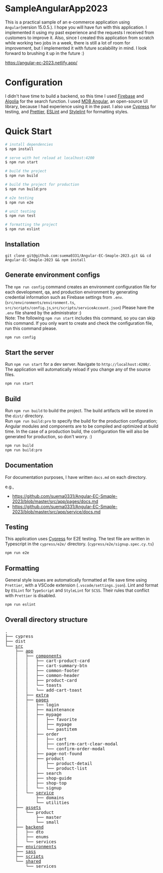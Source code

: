 # SampleAngularApp2023

This is a practical sample of an e-commerce application using `Angular`(version 15.0.5.). I hope you will have fun with this application. I implemented it using my past experience and the requests I received from customers to improve it.
Also, since I created this application from scratch while working two jobs in a week, there is still a lot of room for improvement, but I implemented it with future scalability in mind. I look forward to brushing it up in the future :)

https://angular-ec-2023.netlify.app/

# Configuration

I didn't have time to build a backend, so this time I used [Firebase](https://firebase.google.com/) and [Algolia](https://www.algolia.com/) for the search function.
I used [MDB Angular](https://mdbootstrap.com/), an open-source UI library, because I had experience using it in the past.
I also use [Cypress](https://www.cypress.io/) for testing, and [Prettier](https://prettier.io/), [ESLint](https://eslint.org/) and [Stylelint](https://stylelint.io/) for formatting styles.

# Quick Start

```bash
# install dependencies
$ npm install

# serve with hot reload at localhost:4200
$ npm run start

# build the project
$ npm run build

# build the project for production
$ npm run build:pro

# e2e testing
$ npm run e2e

# unit testing
$ npm run test

# formatting the project
$ npm run eslint
```

## Installation

```
git clone git@github.com:suema0331/Angular-EC-Smaple-2023.git && cd Angular-EC-Smaple-2023 && npm install
```

## Generate environment configs

The `npm run config` command creates an environment configuration file for each development, qa, and production environment by generating credential information such as Firebase settings from `.env`. (`src/environments/environment.ts`, `src/scripts/config.js`,`src/scripts/serviceAccount.json`)
Please have the `.env` file shared by the administrator :)<br>
Note: The following `npm run start` includes this command, so you can skip this command. If you only want to create and check the configuration file, run this command please.

```bash
npm run config
```

## Start the server

Run `npm run start` for a dev server. Navigate to `http://localhost:4200/`. The application will automatically reload if you change any of the source files.

```bash
npm run start
```

## Build

Run `npm run build` to build the project. The build artifacts will be stored in the `dist/` directory.<br>
Run `npm run build:pro` to specify the build for the production configuration; Angular modules and components are to be compiled and optimized at build time. In the case of a production build, the configuration file will also be generated for production, so don't worry. :)

```bash
npm run build
npm run build:pro
```

## Documentation

For documentation purposes, I have written `docs.md` on each directory.

e.g.,

- https://github.com/suema0331/Angular-EC-Smaple-2023/blob/master/src/app/pages/docs.md
- https://github.com/suema0331/Angular-EC-Smaple-2023/blob/master/src/app/service/docs.md

## Testing

This application uses [Cypress](https://www.cypress.io/) for E2E testing. The test file are written in Typescript in the `cypress/e2e/` directory. (`cypress/e2e/signup.spec.cy.ts`)

```bash
npm run e2e
```

## Formatting

General style issues are automatically formatted at file save time using `Prettier`, with a VSCode extension (`.vscode/settings.json`).
Lint and format by `ESLint` for `TypeScript` and `StyleLint` for `SCSS`. Their rules that conflict with `Prettier` is disabled.

```bash
npm run eslint
```

## Overall directory structure

<pre>
.
├── cypress
├── dist
└── <a href="https://github.com/suema0331/Angular-EC-Smaple-2023/blob/master/src/docs.md" target="_blank" rel="noopener noreferrer">src</a>
    ├── <a href="https://github.com/suema0331/Angular-EC-Smaple-2023/blob/master/src/app/docs.md" target="_blank" rel="noopener noreferrer">app</a>
    │   ├── <a href="https://github.com/suema0331/Angular-EC-Smaple-2023/blob/master/src/app/components/doc.md" target="_blank" rel="noopener noreferrer">components</a>
    │   │   ├── cart-product-card
    │   │   ├── cart-summary-btn
    │   │   ├── common-footer
    │   │   ├── common-header
    │   │   ├── product-card
    │   │   └── toasts
    │   │   └── add-cart-toast
    │   ├── <a href="https://github.com/suema0331/Angular-EC-Smaple-2023/blob/master/src/app/extra/docs.md" target="_blank" rel="noopener noreferrer">extra</a>
    │   ├── <a href="https://github.com/suema0331/Angular-EC-Smaple-2023/blob/master/src/app/pages/docs.md" target="_blank" rel="noopener noreferrer">pages</a>
    │   │   ├── login
    │   │   ├── maintenance
    │   │   ├── mypage
    │   │   │   ├── favorite
    │   │   │   ├── mypage
    │   │   │   └── pastitem
    │   │   ├── order
    │   │   │   ├── cart
    │   │   │   ├── confirm-cart-clear-modal
    │   │   │   └── confirm-order-modal
    │   │   ├── page-not-found
    │   │   ├── product
    │   │   │   ├── product-detail
    │   │   │   └── product-list
    │   │   ├── search
    │   │   ├── shop-guide
    │   │   ├── shop-top
    │   │   └── signup
    │   └── <a href="https://github.com/suema0331/Angular-EC-Smaple-2023/blob/master/src/app/service/docs.md" target="_blank" rel="noopener noreferrer">service</a>
    │       ├── domains
    │       └── utilities
    ├── <a href="https://github.com/suema0331/Angular-EC-Smaple-2023/blob/master/src/assets/docs.md" target="_blank" rel="noopener noreferrer">assets</a>
    │   └── product
    │       ├── master
    │       └── small
    ├── <a href="https://github.com/suema0331/Angular-EC-Smaple-2023/blob/master/src/backend/docs.md" target="_blank" rel="noopener noreferrer">backend</a>
    │   ├── dto
    │   ├── enums
    │   └── services
    ├── <a href="https://github.com/suema0331/Angular-EC-Smaple-2023/blob/master/src/environments/docs.md" target="_blank" rel="noopener noreferrer">environments</a>
    ├── <a href="https://github.com/suema0331/Angular-EC-Smaple-2023/blob/master/src/sass/docs.md" target="_blank" rel="noopener noreferrer">sass</a>
    ├── <a href="https://github.com/suema0331/Angular-EC-Smaple-2023/blob/master/src/scripts/docs.md" target="_blank" rel="noopener noreferrer">scripts</a>
    └── <a href="https://github.com/suema0331/Angular-EC-Smaple-2023/blob/master/src/shared/services/docs.md" target="_blank" rel="noopener noreferrer">shared</a>
        └── services
</pre>


